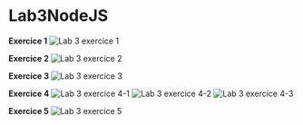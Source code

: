 # Lab3NodeJS

**Exercice 1**
![Lab 3 exercice 1](https://user-images.githubusercontent.com/77453496/195941179-69081178-2585-4e43-aa16-ce89f60210da.png)

**Exercice 2**
![Lab 3 exercice 2](https://user-images.githubusercontent.com/77453496/195941185-9087c77e-0ea2-441a-81ca-e52351d27119.png)

**Exercice 3**
![Lab 3 exercice 3](https://user-images.githubusercontent.com/77453496/195941194-ada6a271-2b04-49bb-bf68-84949968b0f8.png)

**Exercice 4**
![Lab 3 exercice 4-1](https://user-images.githubusercontent.com/77453496/195941207-f3996527-17c7-4d29-9276-07e2b20fcebd.png)
![Lab 3 exercice 4-2](https://user-images.githubusercontent.com/77453496/195941264-349fdeee-217f-4efc-b379-56238f41e435.png)
![Lab 3 exercice 4-3](https://user-images.githubusercontent.com/77453496/195941602-4ce1ff58-880c-41d9-a70c-f91db9a4c728.png)

**Exercice 5**
![Lab 3 exercice 5](https://user-images.githubusercontent.com/77453496/195941623-0d7b9feb-118f-4ec4-a671-e3c0c715bdb4.png)
